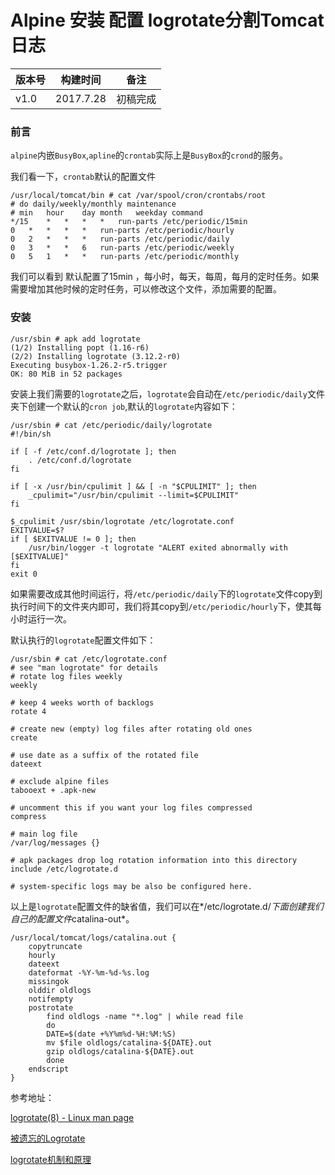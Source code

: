 # Alpine 安装 配置 logrotate分割Tomcat日志

| 版本号  | 构建时间      | 备注   |
| ---- | --------- | ---- |
| v1.0 | 2017.7.28 | 初稿完成 |



### 前言

`alpine`内嵌`BusyBox`,`apline`的`crontab`实际上是`BusyBox`的`crond`的服务。

我们看一下，`crontab`默认的配置文件

```Shell
/usr/local/tomcat/bin # cat /var/spool/cron/crontabs/root
# do daily/weekly/monthly maintenance
# min	hour	day	month	weekday	command
*/15	*	*	*	*	run-parts /etc/periodic/15min
0	*	*	*	*	run-parts /etc/periodic/hourly
0	2	*	*	*	run-parts /etc/periodic/daily
0	3	*	*	6	run-parts /etc/periodic/weekly
0	5	1	*	*	run-parts /etc/periodic/monthly
```

我们可以看到 默认配置了15min ，每小时，每天，每周，每月的定时任务。如果需要增加其他时候的定时任务，可以修改这个文件，添加需要的配置。

### 安装

```shell
/usr/sbin # apk add logrotate
(1/2) Installing popt (1.16-r6)
(2/2) Installing logrotate (3.12.2-r0)
Executing busybox-1.26.2-r5.trigger
OK: 80 MiB in 52 packages
```

安装上我们需要的`logrotate`之后，`logrotate`会自动在`/etc/periodic/daily`文件夹下创建一个默认的`cron job`,默认的`logrotate`内容如下：

```Shell
/usr/sbin # cat /etc/periodic/daily/logrotate
#!/bin/sh

if [ -f /etc/conf.d/logrotate ]; then
	. /etc/conf.d/logrotate
fi

if [ -x /usr/bin/cpulimit ] && [ -n "$CPULIMIT" ]; then
	_cpulimit="/usr/bin/cpulimit --limit=$CPULIMIT"
fi

$_cpulimit /usr/sbin/logrotate /etc/logrotate.conf
EXITVALUE=$?
if [ $EXITVALUE != 0 ]; then
    /usr/bin/logger -t logrotate "ALERT exited abnormally with [$EXITVALUE]"
fi
exit 0
```

如果需要改成其他时间运行，将`/etc/periodic/daily`下的`logrotate`文件copy到执行时间下的文件夹内即可，我们将其copy到`/etc/periodic/hourly`下，使其每小时运行一次。

默认执行的`logrotate`配置文件如下：

```shell
/usr/sbin # cat /etc/logrotate.conf
# see "man logrotate" for details
# rotate log files weekly
weekly

# keep 4 weeks worth of backlogs
rotate 4

# create new (empty) log files after rotating old ones
create

# use date as a suffix of the rotated file
dateext

# exclude alpine files
tabooext + .apk-new

# uncomment this if you want your log files compressed
compress

# main log file
/var/log/messages {}

# apk packages drop log rotation information into this directory
include /etc/logrotate.d

# system-specific logs may be also be configured here.
```

以上是`logrotate`配置文件的缺省值，我们可以在*/etc/logrotate.d/*下面创建我们自己的配置文件*catalina-out*。

```Shell
/usr/local/tomcat/logs/catalina.out {
    copytruncate
    hourly
    dateext
    dateformat -%Y-%m-%d-%s.log
    missingok
    olddir oldlogs
    notifempty
    postrotate
        find oldlogs -name "*.log" | while read file
        do
        DATE=$(date +%Y%m%d-%H:%M:%S)
        mv $file oldlogs/catalina-${DATE}.out
        gzip oldlogs/catalina-${DATE}.out
        done
    endscript
}
```

参考地址：

[logrotate(8) - Linux man page](https://linux.die.net/man/8/logrotate)

[被遗忘的Logrotate](https://huoding.com/2013/04/21/246)

[logrotate机制和原理](http://www.lightxue.com/how-logrotate-works)



